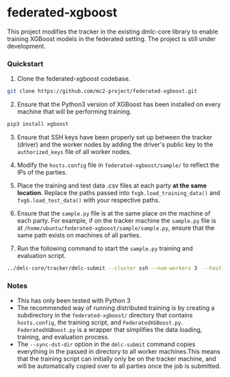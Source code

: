 # federated-xgboost
This project modifies the tracker in the existing dmlc-core library to enable training XGBoost models in the federated setting. The project is still under development.

### Quickstart
1. Clone the federated-xgboost codebase.

  ```sh
  git clone https://github.com/mc2-project/federated-xgboost.git
  ```

2. Ensure that the Python3 version of XGBoost has been installed on every machine that will be performing training.

  ```sh
  pip3 install xgboost
  ```

3. Ensure that SSH keys have been properly set up between the tracker (driver) and the worker nodes by adding the driver's public key to the `authorized_keys` file of all worker nodes.  

4. Modify the `hosts.config` file in `federated-xgboost/sample/` to reflect the IPs of the parties. 

5. Place the training and test data .csv files at each party **at the same location**. Replace the paths passed into `fxgb.load_training_data()` and `fxgb.load_test_data()` with your respective paths.

6. Ensure that the `sample.py` file is at the same place on the machine of each party. For example, if on the tracker machine the `sample.py` file is at `/home/ubuntu/federated-xgboost/sample/sample.py`, ensure that the same path exists on machines of all parties.  

7. Run the following command to start the `sample.py` training and evaluation script.
  ```sh
  ../dmlc-core/tracker/dmlc-submit --cluster ssh --num-workers 3  --host-file hosts.config --worker-memory 3g --sync-dst-dir <path to federated-xgboost/sample on each machine> python3 <path to federated-xgboost/sample/sample.py on each machine>
  ``` 


### Notes
* This has only been tested with Python 3
* The recommended way of running distributed training is by creating a subdirectory in the `federated-xgboost/` directory that contains `hosts.config`, the training script, and `FederatedXGBoost.py`. `FederatedXGBoost.py` is a wrapper that simplifies the data loading, training, and evaluation process. 
* The `--sync-dst-dir` option in the `dmlc-submit` command copies everything in the passed in directory to all worker machines.This means that the training script can initially only be on the tracker machine, and will be automatically copied over to all parties once the job is submitted. 
